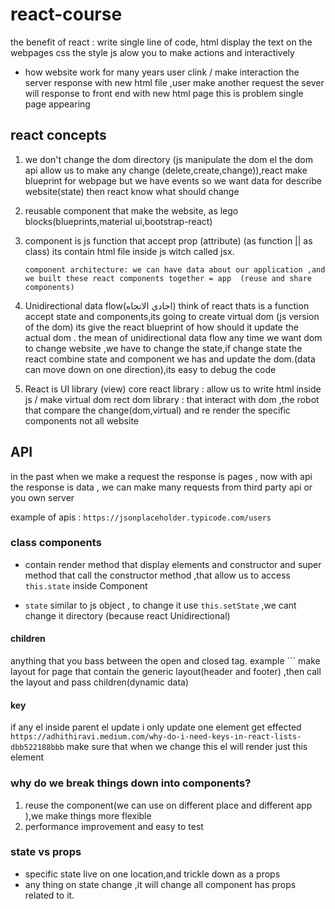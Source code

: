 # react-course
the benefit of react :
write single line of code, 
html display the text on the webpages
css the style
js alow you to make actions and interactively

* how website work for many years
user clink / make interaction the server response with new html file ,user make another request the sever will response to front end with new html page
this is problem single page appearing 


## react concepts
1. we don't change the dom directory (js manipulate the dom el the dom api allow us to make any change (delete,create,change)),react make blueprint for webpage but we have events so we want data for describe website(state) then react know what should change 
2. reusable component that make the website,
 as lego blocks(blueprints,material ui,bootstrap-react)
3.  component is js function
 that accept prop (attribute) (as function || as class) its contain html file inside js witch called jsx.

    ``` component architecture: we can have data about our application ,and we built these react components together = app  (reuse and share components) ```

4. Unidirectional data flow(احادي الاتجاه)
 think of react thats is a function accept state and components,its going to create virtual dom (js version of the dom) its give the react blueprint of how should it update the actual dom . the mean of unidirectional data flow any time we want dom to change website ,we have to change the state,if change state the react combine state and component we has and update the dom.(data can move down on one direction),its easy to debug the code


5. React is UI library (view)
  core react library : allow us to write html inside js / make virtual dom
  rect dom library : that interact with dom ,the robot that compare the change(dom,virtual) and re render the specific components not all website



## API
 in the past when we make a request the response is pages , now with api the response is data , we can make many requests from third party api or you own server

 example of apis : ``` https://jsonplaceholder.typicode.com/users ```


### class components 
 * contain render method that display elements and constructor and super method that call the constructor method ,that allow us to access ``` this.state ``` inside Component

 * ``` state ``` similar to js object , to change it use ``` this.setState ``` ,we cant change it directory (because react Unidirectional) 

#### children 
anything that you bass between the open and closed tag.
example ``` make layout for page that contain the generic layout(header and footer) ,then call the layout and pass children(dynamic data) 

#### key
if any el inside parent el update i only update one element get effected
``` https://adhithiravi.medium.com/why-do-i-need-keys-in-react-lists-dbb522188bbb ```
make sure that when we change this el will render just this element

### why do we break things down into components?
1. reuse the component(we can use on different place and different app ),we make things more flexible
2. performance improvement and easy to test

### state vs props
* specific state live on one location,and trickle down as a props
* any thing on state change ,it will change all component has props related to it.